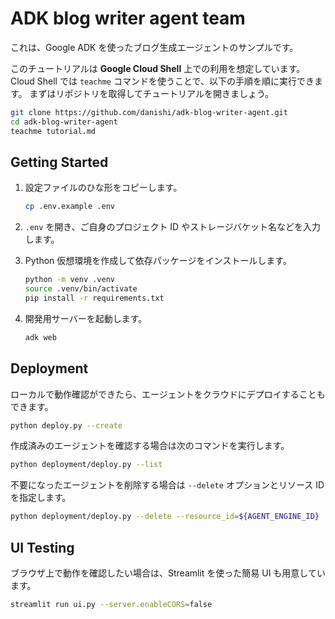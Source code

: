 # ADK blog writer agent team
これは、Google ADK を使ったブログ生成エージェントのサンプルです。

このチュートリアルは **Google Cloud Shell** 上での利用を想定しています。
Cloud Shell では `teachme` コマンドを使うことで、以下の手順を順に実行できます。
まずはリポジトリを取得してチュートリアルを開きましょう。

```bash
git clone https://github.com/danishi/adk-blog-writer-agent.git
cd adk-blog-writer-agent
teachme tutorial.md
```

## Getting Started

1. 設定ファイルのひな形をコピーします。

   ```bash
   cp .env.example .env
   ```

2. `.env` を開き、ご自身のプロジェクト ID やストレージバケット名などを入力します。

3. Python 仮想環境を作成して依存パッケージをインストールします。

   ```bash
   python -m venv .venv
   source .venv/bin/activate
   pip install -r requirements.txt
   ```

4. 開発用サーバーを起動します。

   ```bash
   adk web
   ```

## Deployment

ローカルで動作確認ができたら、エージェントをクラウドにデプロイすることもできます。

```bash
python deploy.py --create
```

作成済みのエージェントを確認する場合は次のコマンドを実行します。

```bash
python deployment/deploy.py --list
```

不要になったエージェントを削除する場合は `--delete` オプションとリソース ID を指定します。

```bash
python deployment/deploy.py --delete --resource_id=${AGENT_ENGINE_ID}
```

## UI Testing

ブラウザ上で動作を確認したい場合は、Streamlit を使った簡易 UI も用意しています。

```bash
streamlit run ui.py --server.enableCORS=false
```
